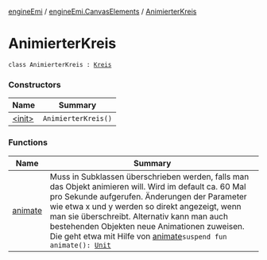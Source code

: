 [engineEmi](../../index.md) / [engineEmi.CanvasElements](../index.md) / [AnimierterKreis](./index.md)

# AnimierterKreis

`class AnimierterKreis : `[`Kreis`](../-kreis/index.md)

### Constructors

| Name | Summary |
|---|---|
| [&lt;init&gt;](-init-.md) | `AnimierterKreis()` |

### Functions

| Name | Summary |
|---|---|
| [animate](animate.md) | Muss in Subklassen überschrieben werden, falls man das Objekt animieren will. Wird im default ca. 60 Mal pro Sekunde aufgerufen. Änderungen der Parameter wie etwa x und y werden so direkt angezeigt, wenn man sie überschreibt. Alternativ kann man auch bestehenden Objekten neue Animationen zuweisen. Die geht etwa mit Hilfe von [animate](../-canvas-element/animate.md)`suspend fun animate(): `[`Unit`](https://kotlinlang.org/api/latest/jvm/stdlib/kotlin/-unit/index.html) |
